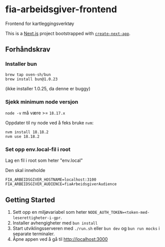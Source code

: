 # fia-arbeidsgiver-frontend

Frontend for kartleggingsverktøy

This is a [Next.js](https://nextjs.org/) project bootstrapped with [`create-next-app`](https://github.com/vercel/next.js/tree/canary/packages/create-next-app).

## Forhåndskrav

### Installer bun

```shell
brew tap oven-sh/bun
brew install bun@1.0.23
```

(ikke installer 1.0.25, da denne er buggy)

### Sjekk minimum node versjon

`node -v` må være >= `18.17.x`

Oppdater til ny node ved å feks bruke `nvm`:

```shell
nvm install 18.18.2
nvm use 18.18.2
```

### Set opp env.local-fil i root

Lag en fil i root som heter "env.local"

Den skal inneholde

```
FIA_ARBEIDSGIVER_HOSTNAME=localhost:3100
FIA_ARBEIDSGIVER_AUDIENCE=fiaArbeidsgiverAudience
```

## Getting Started

1. Sett opp en miljøvariabel som heter `NODE_AUTH_TOKEN=<token-med-leserettigheter-i-gpr`.
2. Installer avhengigheter med `bun install`
3. Start utviklingsserveren med `./run.sh` eller `bun dev` og `bun run mocks` i separate terminaler.
4. Åpne appen ved å gå til [http://localhost:3000](http://localhost:3000)
